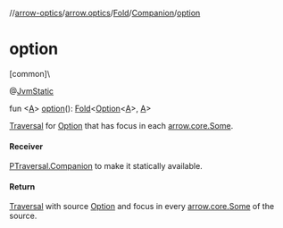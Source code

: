 //[arrow-optics](../../../../index.md)/[arrow.optics](../../index.md)/[Fold](../index.md)/[Companion](index.md)/[option](option.md)

# option

[common]\

@[JvmStatic](https://kotlinlang.org/api/latest/jvm/stdlib/kotlin.jvm/-jvm-static/index.html)

fun &lt;[A](option.md)&gt; [option](option.md)(): [Fold](../index.md)&lt;[Option](../../../../../arrow-core/arrow-core/arrow.core/-option/index.md)&lt;[A](option.md)&gt;, [A](option.md)&gt;

[Traversal](../../index.md#153853783%2FClasslikes%2F-617900156) for [Option](../../../../../arrow-core/arrow-core/arrow.core/-option/index.md) that has focus in each [arrow.core.Some](../../../../../arrow-core/arrow-core/arrow.core/-some/index.md).

#### Receiver

[PTraversal.Companion](../../-p-traversal/-companion/index.md) to make it statically available.

#### Return

[Traversal](../../index.md#153853783%2FClasslikes%2F-617900156) with source [Option](../../../../../arrow-core/arrow-core/arrow.core/-option/index.md) and focus in every [arrow.core.Some](../../../../../arrow-core/arrow-core/arrow.core/-some/index.md) of the source.
